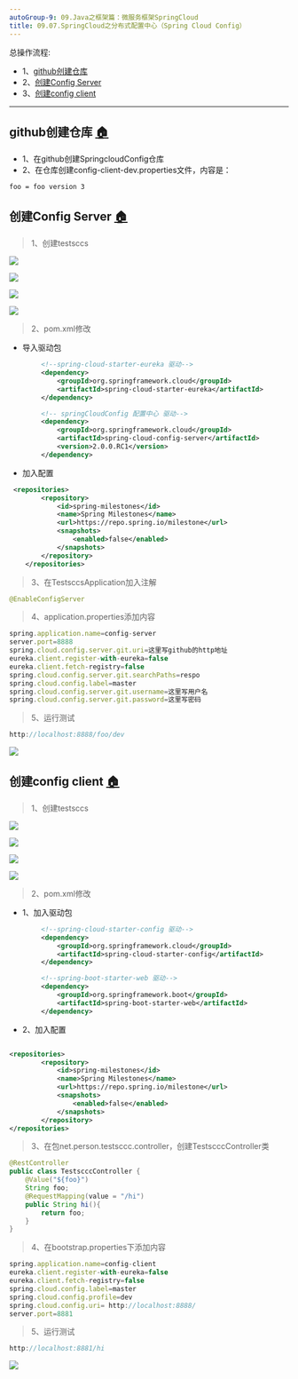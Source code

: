 ```yaml
---
autoGroup-9: 09.Java之框架篇：微服务框架SpringCloud
title: 09.07.SpringCloud之分布式配置中心（Spring Cloud Config）
---
```


总操作流程:
- 1、[github创建仓库](#SpringCloud-01)
- 2、[创建Config Server](#SpringCloud-02)
- 3、[创建config client](#SpringCloud-03)

***

## github创建仓库 <a name="SpringCloud-01" href="#" >:house:</a>

- 1、在github创建SpringcloudConfig仓库
- 2、在仓库创建config-client-dev.properties文件，内容是：

```shell
foo = foo version 3
```

## 创建Config Server <a name="SpringCloud-02" href="#" >:house:</a>

> 1、创建testsccs

![](./image/09.01-3.png)

![](./image/09.01-4.png)

![](./image/09.07-1.png)

![](./image/09.01-6.png)

>2、pom.xml修改

- 导入驱动包

```xml
        <!--spring-cloud-starter-eureka 驱动-->
        <dependency>
            <groupId>org.springframework.cloud</groupId>
            <artifactId>spring-cloud-starter-eureka</artifactId>
        </dependency>

        <!-- springCloudConfig 配置中心 驱动-->
        <dependency>
            <groupId>org.springframework.cloud</groupId>
            <artifactId>spring-cloud-config-server</artifactId>
            <version>2.0.0.RC1</version>
        </dependency>

```

- 加入配置

```xml
 <repositories>
        <repository>
            <id>spring-milestones</id>
            <name>Spring Milestones</name>
            <url>https://repo.spring.io/milestone</url>
            <snapshots>
                <enabled>false</enabled>
            </snapshots>
        </repository>
    </repositories>
```

> 3、在TestsccsApplication加入注解

```java
@EnableConfigServer
```

> 4、application.properties添加内容

```js
spring.application.name=config-server
server.port=8888
spring.cloud.config.server.git.uri=这里写github的http地址
eureka.client.register-with-eureka=false
eureka.client.fetch-registry=false
spring.cloud.config.server.git.searchPaths=respo
spring.cloud.config.label=master
spring.cloud.config.server.git.username=这里写用户名
spring.cloud.config.server.git.password=这里写密码

```

> 5、运行测试

```js
http://localhost:8888/foo/dev
```

![](./image/09.07-2.png)

## 创建config client <a name="SpringCloud-03" href="#" >:house:</a>


> 1、创建testsccs

![](./image/09.01-3.png)

![](./image/09.01-4.png)

![](./image/09.07-3.png)

![](./image/09.01-6.png)

>2、pom.xml修改

- 1、加入驱动包

```xml
        <!--spring-cloud-starter-config 驱动-->
        <dependency>
            <groupId>org.springframework.cloud</groupId>
            <artifactId>spring-cloud-starter-config</artifactId>
        </dependency>

        <!--spring-boot-starter-web 驱动-->
        <dependency>
            <groupId>org.springframework.boot</groupId>
            <artifactId>spring-boot-starter-web</artifactId>
        </dependency>
```

- 2、加入配置

```xml

<repositories>
        <repository>
            <id>spring-milestones</id>
            <name>Spring Milestones</name>
            <url>https://repo.spring.io/milestone</url>
            <snapshots>
                <enabled>false</enabled>
            </snapshots>
        </repository>
</repositories>

```

> 3、在包net.person.testsccc.controller，创建TestscccController类

```java
@RestController
public class TestscccController {
    @Value("${foo}")
    String foo;
    @RequestMapping(value = "/hi")
    public String hi(){
        return foo;
    }
}
```

> 4、在bootstrap.properties下添加内容

```js
spring.application.name=config-client
eureka.client.register-with-eureka=false
eureka.client.fetch-registry=false
spring.cloud.config.label=master
spring.cloud.config.profile=dev
spring.cloud.config.uri= http://localhost:8888/
server.port=8881
```

> 5、运行测试

```js
http://localhost:8881/hi
```

![](./image/09.07-4.png)

